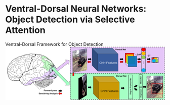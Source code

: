 # Ventral-Dorsal Neural Networks: Object Detection via Selective Attention

Ventral-Dorsal Framework for Object Detection 
![Alt text](./Net/VDNet.png?raw=true "Title")
